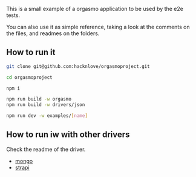 This is a small example of a orgasmo application to be used by the e2e tests.

You can also use it as simple reference, taking a look at the comments on the files, and readmes on the folders.

## How to run it

```bash
git clone git@github.com:hacknlove/orgasmoproject.git

cd orgasmoproject

npm i

npm run build -w orgasmo
npm run build -w drivers/json

npm run dev -w examples/[name]
```

## How to run iw with other drivers

Check the readme of the driver.

- [mongo](drivers/%40orgasmo/mongo/)
- [strapi](drivers/%40orgasmo//strapi/)

